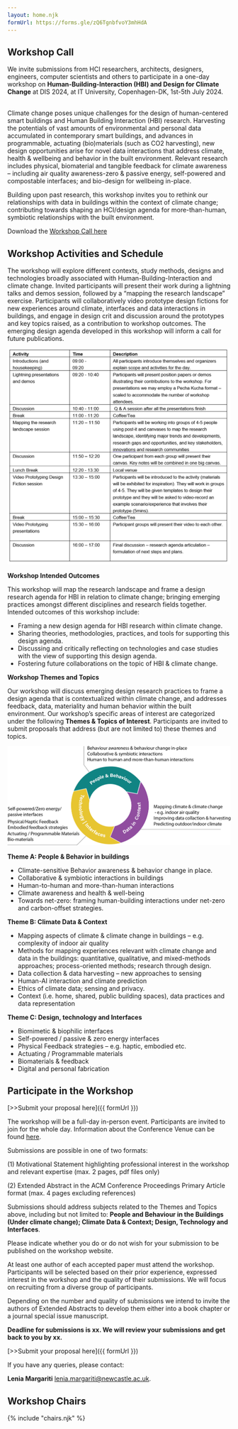 ```yaml
---
layout: home.njk
formUrl: https://forms.gle/zQ6TgnbfvoY3mhHdA
---
```


## Workshop Call

We invite submissions from HCI researchers, architects, designers, engineers, computer scientists and others to participate in a one-day workshop on **Human-Building-Interaction (HBI) and Design for Climate Change** at DIS 2024, at IT University, Copenhagen-DK, 1st-5th July 2024.

<br>
Climate change poses unique challenges for the design of human-centered smart buildings and Human Building Interaction (HBI) research. Harvesting the potentials of vast amounts of environmental and personal data accumulated in contemporary smart buildings, and advances in programmable, actuating (bio)materials (such as CO2 harvesting), new design opportunities arise for novel data interactions that address climate, health & wellbeing and behavior in the built environment. Relevant research includes physical, biomaterial and tangible feedback for climate awareness – including air quality awareness-zero & passive energy, self-powered and compostable interfaces; and bio-design for wellbeing in-place.

<br>

Building upon past research, this workshop invites you to rethink our relationships with data in buildings within the context of climate change; contributing towards shaping an HCI/design agenda for more-than-human, symbiotic relationships with the built environment.

Download the [Workshop Call here](https://drive.google.com/file/d/1VwO1mGHS-TVBwpnyDKr5ej5XfO56oHI7/view?usp=sharing)

## Workshop Activities and Schedule

The workshop will explore different contexts, study methods, designs and technologies broadly associated with Human-Building-Interaction and climate change. Invited participants will present their work during a lightning talks and demos session, followed by a “mapping the research landscape” exercise. Participants will collaboratively video prototype design fictions for new experiences around climate, interfaces and data interactions in buildings, and engage in design crit and discussion around the prototypes and key topics raised, as a contribution to workshop outcomes. The emerging design agenda developed in this workshop will inform a call for future publications.

![Timetable](assets/Timetable.png)

**Workshop Intended Outcomes**

This workshop will map the research landscape and frame a design research agenda for HBI in relation to climate change; bringing emerging practices amongst different disciplines and research fields together. Intended outcomes of this workshop include:

- Framing a new design agenda for HBI research within climate change.
- Sharing theories, methodologies, practices, and tools for supporting this design agenda.
- Discussing and critically reflecting on technologies and case studies with the view of supporting this design agenda.
- Fostering future collaborations on the topic of HBI & climate change.

**Workshop Themes and Topics**

Our workshop will discuss emerging design research practices to frame a design agenda that is contextualized within climate change, and addresses feedback, data, materiality and human behavior within the built environment. Our workshop’s specific areas of interest are categorized under the following **Themes & Topics of Interest**. Participants are invited to submit proposals that address (but are not limited to) these themes and topics.

![Topics](assets/AssetDiagram.png)

**Theme A: People & Behavior in buildings**

- Climate-sensitive Behavior awareness & behavior change in place.
- Collaborative & symbiotic interactions in buildings
- Human-to-human and more-than-human interactions
- Climate awareness and health & well-being
- Towards net-zero: framing human-building interactions under net-zero and carbon-offset strategies.

**Theme B: Climate Data & Context**

- Mapping aspects of climate & climate change in buildings – e.g. complexity of indoor air quality
- Methods for mapping experiences relevant with climate change and data in the buildings: quantitative, qualitative, and mixed-methods approaches; process-oriented methods; research through design.
- Data collection & data harvesting – new approaches to sensing
- Human-AI interaction and climate prediction
- Ethics of climate data; sensing and privacy.
- Context (i.e. home, shared, public building spaces), data practices and data representation

**Theme C: Design, technology and Interfaces**

- Biomimetic & biophilic interfaces
- Self-powered / passive & zero energy interfaces
- Physical Feedback strategies – e.g. haptic, embodied etc.
- Actuating / Programmable materials
- Biomaterials & feedback
- Digital and personal fabrication

## Participate in the Workshop

[>>Submit your proposal here]({{ formUrl }})

The workshop will be a full-day in-person event. Participants are invited to join for the whole day. Information about the Conference Venue can be found [here](https://dis.acm.org/2024/attending-dis24/).

Submissions are possible in one of two formats:

(1) Motivational Statement highlighting professional interest in the workshop and relevant expertise (max. 2 pages, pdf files only)

(2) Extended Abstract in the ACM Conference Proceedings Primary Article format (max. 4 pages excluding references)

Submissions should address subjects related to the Themes and Topics above, including but not limited to: **People and Behaviour in the Buildings (Under climate change); Climate Data & Context; Design, Technology and Interfaces**.

Please indicate whether you do or do not wish for your submission to be published on the workshop website.

At least one author of each accepted paper must attend the workshop. Participants will be selected based on their prior experience, expressed interest in the workshop and the quality of their submissions. We will focus on recruiting from a diverse group of participants.

Depending on the number and quality of submissions we intend to invite the authors of Extended Abstracts to develop them either into a book chapter or a journal special issue manuscript.

**Deadline for submissions is xx. We will review your submissions and get back to you by xx.**

[>>Submit your proposal here]({{ formUrl }})

If you have any queries, please contact:

**Lenia Margariti** [lenia.margariti@newcastle.ac.uk](mailto:lenia.margariti@newcastle.ac.uk).

## Workshop Chairs

{% include "chairs.njk" %}

<br>
